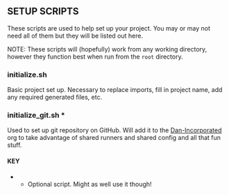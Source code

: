 ## SETUP SCRIPTS

These scripts are used to help set up your project. You may or may not need all of them but they
will be listed out here.

NOTE: These scripts will (hopefully) work from any working directory, however they function best
when run from the `root` directory.

### initialize.sh

Basic project set up. Necessary to replace imports, fill in project name, add any required generated
files, etc.

### initialize_git.sh *

Used to set up git repository on GitHub. Will add it to
the [Dan-Incorporated](https://github.com/Dan-Incorporated) org to take advantage of shared runners
and shared config and all that fun stuff.

#### KEY

*
    - Optional script. Might as well use it though!